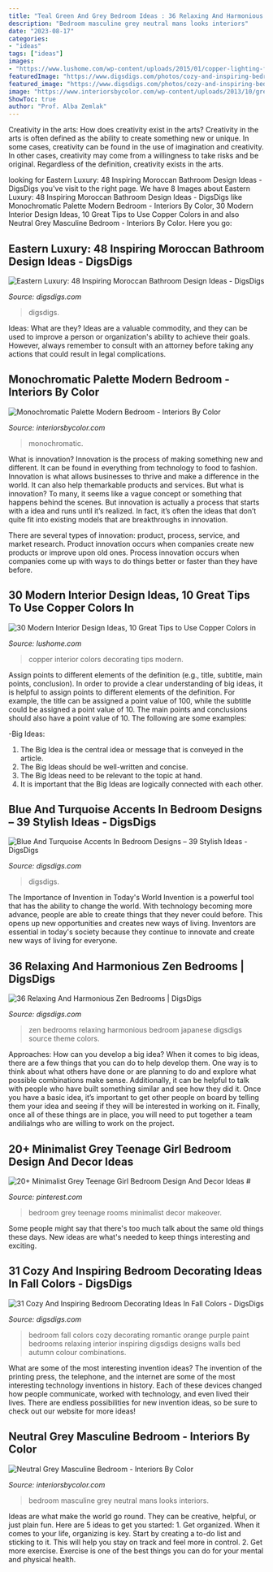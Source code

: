 ```yaml
---
title: "Teal Green And Grey Bedroom Ideas : 36 Relaxing And Harmonious Zen Bedrooms"
description: "Bedroom masculine grey neutral mans looks interiors"
date: "2023-08-17"
categories:
- "ideas"
tags: ["ideas"]
images:
- "https://www.lushome.com/wp-content/uploads/2015/01/copper-lighting-fixtures-lamps-4.jpg"
featuredImage: "https://www.digsdigs.com/photos/cozy-and-inspiring-bedrooms-in-fall-colors-33.jpg"
featured_image: "https://www.digsdigs.com/photos/cozy-and-inspiring-bedrooms-in-fall-colors-33.jpg"
image: "https://www.interiorsbycolor.com/wp-content/uploads/2013/10/grey-bedroom.png"
ShowToc: true
author: "Prof. Alba Zemlak"
---
```



Creativity in the arts: How does creativity exist in the arts?
Creativity in the arts is often defined as the ability to create something new or unique. In some cases, creativity can be found in the use of imagination and creativity. In other cases, creativity may come from a willingness to take risks and be original. Regardless of the definition, creativity exists in the arts.

	

		
looking for Eastern Luxury: 48 Inspiring Moroccan Bathroom Design Ideas - DigsDigs you've visit to the right page. We have 8 Images about Eastern Luxury: 48 Inspiring Moroccan Bathroom Design Ideas - DigsDigs like Monochromatic Palette Modern Bedroom - Interiors By Color, 30 Modern Interior Design Ideas, 10 Great Tips to Use Copper Colors in and also Neutral Grey Masculine Bedroom - Interiors By Color. Here you go:
		
    
## Eastern Luxury: 48 Inspiring Moroccan Bathroom Design Ideas - DigsDigs

<img loading=lazy src="https://www.digsdigs.com/photos/inspiring-moroccan-bathrooms-41-554x739.jpg" onerror="this.onerror=null;this.src='https://tse3.mm.bing.net/th?id=OIP.nEXLn6XvexFU9uVYO14reQHaJ4&amp;pid=15.1';" alt="Eastern Luxury: 48 Inspiring Moroccan Bathroom Design Ideas - DigsDigs">

_Source: digsdigs.com_

>digsdigs. 

	

Ideas: What are they?
Ideas are a valuable commodity, and they can be used to improve a person or organization's ability to achieve their goals. However, always remember to consult with an attorney before taking any actions that could result in legal complications.

    
## Monochromatic Palette Modern Bedroom - Interiors By Color

<img loading=lazy src="https://www.interiorsbycolor.com/wp-content/uploads/2013/10/grey-bedroom.png" onerror="this.onerror=null;this.src='https://tse1.mm.bing.net/th?id=OIP.-9kFJqTneueIX-2qehcNIgHaLH&amp;pid=15.1';" alt="Monochromatic Palette Modern Bedroom - Interiors By Color">

_Source: interiorsbycolor.com_

>monochromatic. 

	

What is innovation?
Innovation is the process of making something new and different. It can be found in everything from technology to food to fashion. Innovation is what allows businesses to thrive and make a difference in the world. It can also help themarkable products and services.
But what is innovation? To many, it seems like a vague concept or something that happens behind the scenes. But innovation is actually a process that starts with a idea and runs until it’s realized. In fact, it’s often the ideas that don’t quite fit into existing models that are breakthroughs in innovation.

There are several types of innovation: product, process, service, and market research. Product innovation occurs when companies create new products or improve upon old ones. Process innovation occurs when companies come up with ways to do things better or faster than they have before.

    
## 30 Modern Interior Design Ideas, 10 Great Tips To Use Copper Colors In

<img loading=lazy src="https://www.lushome.com/wp-content/uploads/2015/01/copper-lighting-fixtures-lamps-4.jpg" onerror="this.onerror=null;this.src='https://tse4.mm.bing.net/th?id=OIP.UCNYevTLWL5SC23FW7un0wHaJl&amp;pid=15.1';" alt="30 Modern Interior Design Ideas, 10 Great Tips to Use Copper Colors in">

_Source: lushome.com_

>copper interior colors decorating tips modern. 

	

Assign points to different elements of the definition (e.g., title, subtitle, main points, conclusion).
In order to provide a clear understanding of big ideas, it is helpful to assign points to different elements of the definition. For example, the title can be assigned a point value of 100, while the subtitle could be assigned a point value of 10. The main points and conclusions should also have a point value of 10. 
The following are some examples: 

-Big Ideas: 
1) The Big Idea is the central idea or message that is conveyed in the article. 
2) The Big Ideas should be well-written and concise. 
3) The Big Ideas need to be relevant to the topic at hand. 
4) It is important that the Big Ideas are logically connected with each other.

    
## Blue And Turquoise Accents In Bedroom Designs – 39 Stylish Ideas - DigsDigs

<img loading=lazy src="https://www.digsdigs.com/photos/blue-and-turquoise-accents-in-bedrooms-22.jpg" onerror="this.onerror=null;this.src='https://tse3.mm.bing.net/th?id=OIP.qaP-4Zw4eHxswjmapOWepwAAAA&amp;pid=15.1';" alt="Blue And Turquoise Accents In Bedroom Designs – 39 Stylish Ideas - DigsDigs">

_Source: digsdigs.com_

>digsdigs. 

	

The Importance of Invention in Today's World
Invention is a powerful tool that has the ability to change the world. With technology becoming more advance, people are able to create things that they never could before. This opens up new opportunities and creates new ways of living. Inventors are essential in today's society because they continue to innovate and create new ways of living for everyone.

    
## 36 Relaxing And Harmonious Zen Bedrooms | DigsDigs

<img loading=lazy src="http://www.digsdigs.com/photos/relaxing-and-harmonious-zen-bedrooms-23.jpg" onerror="this.onerror=null;this.src='https://tse2.mm.bing.net/th?id=OIP.ceGCEShRJb0Q0V_3D4-oNgHaFZ&amp;pid=15.1';" alt="36 Relaxing And Harmonious Zen Bedrooms | DigsDigs">

_Source: digsdigs.com_

>zen bedrooms relaxing harmonious bedroom japanese digsdigs source theme colors. 

	

Approaches: How can you develop a big idea?
When it comes to big ideas, there are a few things that you can do to help develop them. One way is to think about what others have done or are planning to do and explore what possible combinations make sense. Additionally, it can be helpful to talk with people who have built something similar and see how they did it. Once you have a basic idea, it’s important to get other people on board by telling them your idea and seeing if they will be interested in working on it. Finally, once all of these things are in place, you will need to put together a team andilialngs who are willing to work on the project.

    
## 20+ Minimalist Grey Teenage Girl Bedroom Design And Decor Ideas #

<img loading=lazy src="https://i.pinimg.com/736x/b9/b2/0f/b9b20f1586f54eefe004146ac9bac6e7.jpg" onerror="this.onerror=null;this.src='https://tse4.mm.bing.net/th?id=OIP.8vs_t5ih844973s-kD7dFgHaH9&amp;pid=15.1';" alt="20+ Minimalist Grey Teenage Girl Bedroom Design And Decor Ideas #">

_Source: pinterest.com_

>bedroom grey teenage rooms minimalist decor makeover. 

	

Some people might say that there's too much talk about the same old things these days. New ideas are what's needed to keep things interesting and exciting.

    
## 31 Cozy And Inspiring Bedroom Decorating Ideas In Fall Colors - DigsDigs

<img loading=lazy src="https://www.digsdigs.com/photos/cozy-and-inspiring-bedrooms-in-fall-colors-33.jpg" onerror="this.onerror=null;this.src='https://tse2.mm.bing.net/th?id=OIP.OCyUfA0FBEsX5SuQjwk0MQHaE6&amp;pid=15.1';" alt="31 Cozy And Inspiring Bedroom Decorating Ideas In Fall Colors - DigsDigs">

_Source: digsdigs.com_

>bedroom fall colors cozy decorating romantic orange purple paint bedrooms relaxing interior inspiring digsdigs designs walls bed autumn colour combinations. 

	

What are some of the most interesting invention ideas?
The invention of the printing press, the telephone, and the internet are some of the most interesting technology inventions in history. Each of these devices changed how people communicate, worked with technology, and even lived their lives. There are endless possibilities for new invention ideas, so be sure to check out our website for more ideas!

    
## Neutral Grey Masculine Bedroom - Interiors By Color

<img loading=lazy src="https://www.interiorsbycolor.com/wp-content/uploads/2014/01/mid-grey-mans-bedroom.jpg" onerror="this.onerror=null;this.src='https://tse3.mm.bing.net/th?id=OIP.s8d6-NBIknWWuvzm0v82awHaLH&amp;pid=15.1';" alt="Neutral Grey Masculine Bedroom - Interiors By Color">

_Source: interiorsbycolor.com_

>bedroom masculine grey neutral mans looks interiors. 

	

Ideas are what make the world go round. They can be creative, helpful, or just plain fun. Here are 5 ideas to get you started: 1. Get organized. When it comes to your life, organizing is key. Start by creating a to-do list and sticking to it. This will help you stay on track and feel more in control. 2. Get more exercise. Exercise is one of the best things you can do for your mental and physical health.

